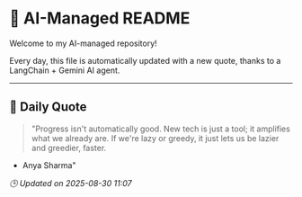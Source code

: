 # 🧠 AI-Managed README

Welcome to my AI-managed repository!

Every day, this file is automatically updated with a new quote, thanks to a LangChain + Gemini AI agent.

---

## 📅 Daily Quote

> "Progress isn't automatically good.
New tech is just a tool;
it amplifies what we already are.
If we're lazy or greedy,
it just lets us be lazier and greedier, faster.
- Anya Sharma"

*🕒 Updated on 2025-08-30 11:07*